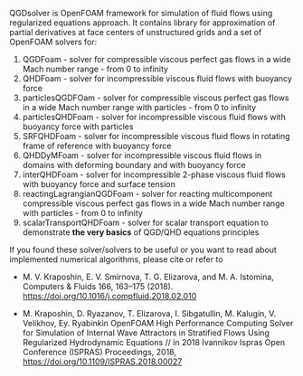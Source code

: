 QGDsolver is OpenFOAM framework for simulation of fluid flows using regularized equations approach. It contains library for approximation of partial derivatives at face centers of unstructured grids and a set of OpenFOAM solvers for:

1. QGDFoam - solver for compressible viscous perfect gas flows in a wide Mach number range - from 0 to infinity
2. QHDFoam - solver for incompressible viscous fluid flows with buoyancy force
3. particlesQGDFOam - solver for compressible viscous perfect gas flows in a wide Mach number range with particles - from 0 to infinity
4. particlesQHDFoam - solver for incompressible viscous fluid flows with buoyancy force with particles
5. SRFQHDFoam - solver for incompressible viscous fluid flows in rotating frame of reference  with buoyancy force
6. QHDDyMFoam -  solver for incompressible viscous fluid flows in domains with deforming boundary and with buoyancy force
7. interQHDFoam - solver for incompressible 2-phase viscous fluid flows with buoyancy force and surface tension
8. reactingLagrangianQGDFoam - solver for reacting multicomponent compressible viscous perfect gas flows in a wide Mach number range with particles - from 0 to infinity
9. scalarTransportQHDFoam - solver for scalar transport equation to demonstrate **the very basics** of QGD/QHD equations principles



If you found these solver/solvers to be useful or you want to read about implemented numerical algorithms, please cite or refer to

* M. V. Kraposhin, E. V. Smirnova, T. G. Elizarova, and M. A. Istomina, 
Computers & Fluids 166, 163–175 (2018). https://doi.org/10.1016/j.compfluid.2018.02.010

* M.  Kraposhin, D. Ryazanov, T. Elizarova, I. Sibgatullin, M. Kalugin, V. Velikhov, Ey. Ryabinkin
OpenFOAM High Performance Computing Solver for Simulation of Internal Wave Attractors in Stratified
Flows Using Regularized Hydrodynamic Equations // in 2018 Ivannikov Ispras Open Conference (ISPRAS) 
Proceedings, 2018, https://doi.org/10.1109/ISPRAS.2018.00027 

